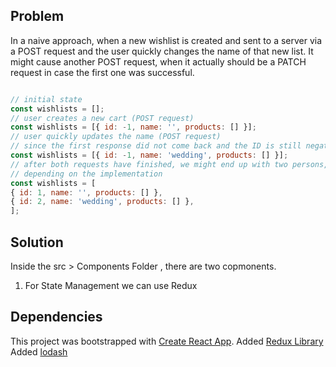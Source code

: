 ## Problem

In a naive approach, when a new wishlist is created and sent to a server via a POST request and
the user quickly changes the name of that new list. It might cause another POST request, when it
actually should be a PATCH request in case the first one was successful.

``` javascript

// initial state
const wishlists = [];
// user creates a new cart (POST request)
const wishlists = [{ id: -1, name: '', products: [] }];
// user quickly updates the name (POST request)
// since the first response did not come back and the ID is still negative
const wishlists = [{ id: -1, name: 'wedding', products: [] }];
// after both requests have finished, we might end up with two persons,
// depending on the implementation
const wishlists = [
{ id: 1, name: '', products: [] },
{ id: 2, name: 'wedding', products: [] },
];

```

## Solution 

Inside the src > Components Folder , there are two copmonents. 

1) For State Management we can use Redux



## Dependencies 

This project was bootstrapped with [Create React App](https://github.com/facebook/create-react-app).
Added [Redux Library](https://redux.js.org/)
Added [lodash](https://lodash.com/)


